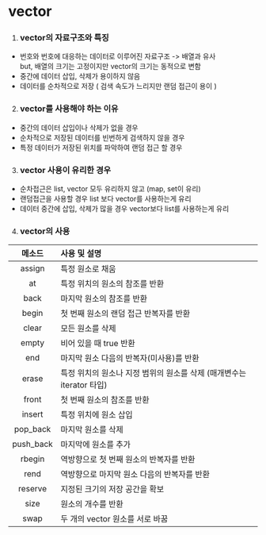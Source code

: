 vector
======


1. ### vector의 자료구조와 특징
- 번호와 번호에 대응하는 데이터로 이루어진 자료구조 -> 배열과 유사  
but, 배열의 크기는 고정이지만 vector의 크기는 동적으로 변함
- 중간에 데이터 삽입, 삭제가 용이하지 않음  
- 데이터를 순차적으로 저장 ( 검색 속도가 느리지만 랜덤 접근이 용이 )  

2. ### vector를 사용해야 하는 이유
- 중간의 데이터 삽입이나 삭제가 없을 경우  
- 순차적으로 저장된 데이터를 빈번하게 검색하지 않을 경우  
- 특정 데이터가 저장된 위치를 파악하여 랜덤 접근 할 경우  

3. ### vector 사용이 유리한 경우  
- 순차접근은 list, vector 모두 유리하지 않고 (map, set이 유리)  
- 랜덤접근을 사용할 경우 list 보다 vector를 사용하는게 유리  
- 데이터 중간에 삽입, 삭제가 많을 경우 vector보다 list를 사용하는게 유리  

4. ### vector의 사용  


| 메소드 | 사용 및 설명 |
|:------:|:-----------|
| assign | 특정 원소로 채움 |
| at | 특정 위치의 원소의 참조를 반환 |
| back | 마지막 원소의 참조를 반환 |
| begin | 첫 번째 원소의 랜덤 접근 반복자를 반환 |
| clear | 모든 원소를 삭제 |
| empty | 비어 있을 때 true 반환 |
| end | 마지막 원소 다음의 반복자(미사용)를 반환 |
| erase | 특정 위치의 원소나 지정 범위의 원소를 삭제 (매개변수는 iterator 타입) |
| front | 첫 번째 원소의 참조를 반환 |
| insert | 특정 위치에 원소 삽입 |
| pop_back | 마지막 원소를 삭제 |
| push_back | 마지막에 원소를 추가 |
| rbegin | 역방향으로 첫 번째 원소의 반복자를 반환 |
| rend | 역방향으로 마지막 원소 다음의 반복자를 반환 |
| reserve | 지정된 크기의 저장 공간을 확보 |
| size | 원소의 개수를 반환 |
| swap | 두 개의 vector 원소를 서로 바꿈 |
